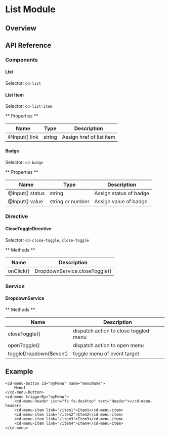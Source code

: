 # List Module

## Overview



## API Reference

### Components

#### List

Selector: `cd-list`


#### List Item

Selector: `cd-list-item`

** Properties **

| Name | Type | Description |
| --- | --- | --- |
| @Input() link | string | Assign href of list item |


#### Badge

Selector: `cd-badge`

** Properties **

| Name | Type | Description |
| --- | --- | --- |
| @Input() status | string | Assign status of badge |
| @Input() value | string or number | Assign value of badge |


### Directive

#### CloseToggleDirective

Selector: `cd-close-toggle`, `close-toggle`

** Methods **

| Name | Description |
| --- | --- |
| onClick() | DropdownService.closeToggle() |


### Service

#### DropdownService

** Methods **

| Name | Description |
| --- | --- |
| closeToggle() | dispatch action to close toggled menu |
| openToggle() | dispatch action to open menu |
| toggleDropdown($event) | toggle menu of event target   |



## Example

    <cd-menu-button id="myMenu" name="menuName">
        Menu1
    </cd-menu-button>
    <cd-menu triggerBy="myMenu">
        <cd-menu-header icon="fa fa-desktop" text="Header"></cd-menu-header>
        <cd-menu-item link="/item1">Item1</cd-menu-item>
        <cd-menu-item link="/item2">Item2</cd-menu-item>
        <cd-menu-item link="/item3">Item3</cd-menu-item>
        <cd-menu-item link="/item4">Item4</cd-menu-item>
    </cd-menu>

